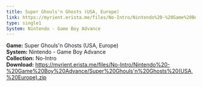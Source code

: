 ```yaml
---
title: Super Ghouls'n Ghosts (USA, Europe)
link: https://myrient.erista.me/files/No-Intro/Nintendo%20-%20Game%20Boy%20Advance/Super%20Ghouls'n%20Ghosts%20(USA,%20Europe).zip
type: single1
System: Nintendo - Game Boy Advance
---
```

<b>Game:</b> Super Ghouls'n Ghosts (USA, Europe)<br>
<b>System:</b> Nintendo - Game Boy Advance<br>
<b>Collection:</b> No-Intro<br>
<b>Download:</b> https://myrient.erista.me/files/No-Intro/Nintendo%20-%20Game%20Boy%20Advance/Super%20Ghouls'n%20Ghosts%20(USA,%20Europe).zip